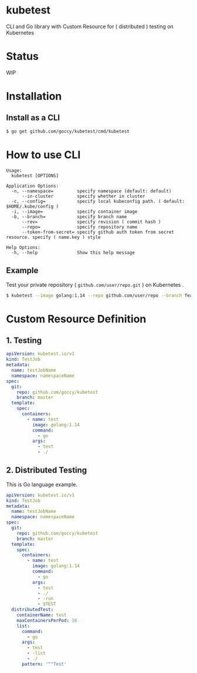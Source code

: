 # kubetest

CLI and Go library with Custom Resource for ( distributed ) testing on Kubernetes

# Status

WIP

# Installation

## Install as a CLI

```bash
$ go get github.com/goccy/kubetest/cmd/kubetest
```

# How to use CLI

```
Usage:
  kubetest [OPTIONS]

Application Options:
  -n, --namespace=         specify namespace (default: default)
      --in-cluster         specify whether in cluster
  -c, --config=            specify local kubeconfig path. ( default: $HOME/.kube/config )
  -i, --image=             specify container image
  -b, --branch=            specify branch name
      --rev=               specify revision ( commit hash )
      --repo=              specify repository name
      --token-from-secret= specify github auth token from secret resource. specify ( name.key ) style

Help Options:
  -h, --help               Show this help message
```

## Example

Test your private repository ( `github.com/user/repo.git` ) on Kubernetes .

```bash
$ kubetest --image golang:1.14 --repo github.com/user/repo --branch feature/branch --token-from-secret name.key -- go test -v ./
```

# Custom Resource Definition

## 1. Testing

```yaml
apiVersion: kubetest.io/v1
kind: TestJob
metadata:
  name: testJobName
  namespace: namespaceName
spec:
  git:
    repo: github.com/goccy/kubetest
    branch: master
  template:
    spec:
      containers:
        - name: test
          image: golang:1.14
          command:
            - go
          args:
            - test
            - ./
```

## 2. Distributed Testing

This is Go language example.

```yaml
apiVersion: kubetest.io/v1
kind: TestJob
metadata:
  name: testJobName
  namespace: namespaceName
spec:
  git:
    repo: github.com/goccy/kubetest
    branch: master
  template:
    spec:
      containers:
        - name: test
          image: golang:1.14
          command:
            - go
          args:
            - test
            - ./
            - -run
            - $TEST
  distributedTest:
    containerName: test
    maxContainersPerPod: 16
    list:
      command:
        - go
      args:
        - test
        - -list
        - ./
      pattern: '^"Test'
```
